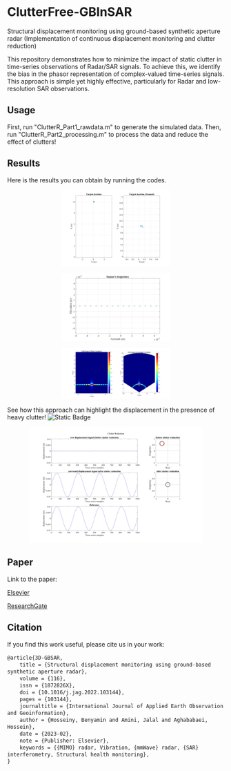 # ClutterFree-GBInSAR
Structural displacement monitoring using ground-based synthetic aperture radar (Implementation of continuous displacement monitoring and clutter reduction)

This repository demonstrates how to minimize the impact of static clutter in time-series observations of Radar/SAR signals. To achieve this, we identify the bias in the phasor representation of complex-valued time-series signals. This approach is simple yet highly effective, particularly for Radar and low-resolution SAR observations.
## Usage
First, run "ClutterR_Part1_rawdata.m" to generate the simulated data.
Then, run "ClutterR_Part2_processing.m" to process the data and reduce the effect of clutters!

## Results

Here is the results you can obtain by running the codes.
<p align="center">
 <img src="results/TargetGeometry.jpg" width=50%>
</p>

<p align="center">
 <img src="results/AntennaGeometry.jpg" width=50%>
</p>

<p align="center">
 <img src="results/FocusedImage.jpg" width=50%>
</p>

See how this approach can highlight the displacement in the presence of heavy clutter! ![Static Badge](https://img.shields.io/badge/COOL%F0%9F%98%8E-blue)

<p align="center">
 <img src="results/ClutterReduction.jpg" width=80%>
</p>

## Paper
Link to the paper: 

[Elsevier](https://www.sciencedirect.com/science/article/pii/S1569843222003326) 

[ResearchGate](https://www.researchgate.net/publication/366313295_Structural_displacement_monitoring_using_ground-based_synthetic_aperture_radar)

## Citation
If you find this work useful, please cite us in your work:
```
@article{3D-GBSAR,
	title = {Structural displacement monitoring using ground-based synthetic aperture radar},
	volume = {116},
	issn = {1872826X},
	doi = {10.1016/j.jag.2022.103144},
	pages = {103144},
	journaltitle = {International Journal of Applied Earth Observation and Geoinformation},
	author = {Hosseiny, Benyamin and Amini, Jalal and Aghababaei, Hossein},
	date = {2023-02},
	note = {Publisher: Elsevier},
	keywords = {{MIMO} radar, Vibration, {mmWave} radar, {SAR} interferometry, Structural health monitoring},
}
```
